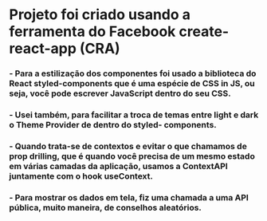 # Projeto foi criado usando a ferramenta do Facebook create-react-app (CRA)

### - Para a estilização dos componentes foi usado a biblioteca do React styled-components que é uma espécie de CSS in JS, ou seja, você pode escrever JavaScript dentro do seu CSS.
### - Usei também, para facilitar a troca de temas entre light e dark o Theme Provider de dentro do styled- components. 
### - Quando trata-se de contextos e evitar o que chamamos de prop drilling, que é quando você precisa de um mesmo estado em várias camadas da aplicação, usamos a ContextAPI juntamente com o hook useContext.
### - Para mostrar os dados em tela, fiz uma chamada a uma API pública, muito maneira, de conselhos aleatórios. 
